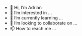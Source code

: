 - 👋 Hi, I’m Adrian
- 👀 I’m interested in ...
- 🌱 I’m currently learning ...
- 💞️ I’m looking to collaborate on ...
- 📫 How to reach me ...

<!---
elfus/elfus is a ✨ special ✨ repository because its `README.md` (this file) appears on your GitHub profile.
You can click the Preview link to take a look at your changes.
--->
